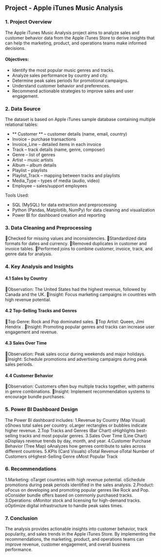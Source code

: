 ## Project  - Apple iTunes Music Analysis 

### 1. Project Overview
The Apple iTunes Music Analysis project aims to analyze sales and customer behavior data from the Apple iTunes Store to derive insights that can help the marketing, product, and operations teams make informed decisions.
#### Objectives: 
- Identify the most popular music genres and tracks. 
- Analyze sales performance by country and city. 
- Determine peak sales periods for promotional campaigns.
- Understand customer behavior and preferences.
- Recommend actionable strategies to improve sales and user engagement.

### 2. Data Source
The dataset is based on Apple iTunes sample database containing multiple relational tables:

- ** Customer ** – customer details (name, email, country)
- Invoice – purchase transactions
- Invoice_Line – detailed items in each invoice
- Track – track details (name, genre, composer)
- Genre – list of genres
- Artist – music artists
- Album – album details
- Playlist – playlists
- Playlist_Track – mapping between tracks and playlists
- Media_Type – types of media (audio, video)
- Employee – sales/support employees

Tools Used:
- SQL (MySQL) for data extraction and preprocessing
- Python (Pandas, Matplotlib, NumPy) for data cleaning and visualization
- Power BI for dashboard creation and reporting

### 3. Data Cleaning and Preprocessing
Checked for missing values and inconsistencies.
Standardized data formats for dates and currency.
Removed duplicates in customer and invoice tables.
Performed joins to combine customer, invoice, track, and genre data for analysis.

### 4. Key Analysis and Insights
#### 4.1 Sales by Country
Observation: The United States had the highest revenue, followed by Canada and the UK.
Insight: Focus marketing campaigns in countries with high revenue potential.
#### 4.2 Top-Selling Tracks and Genres
Top Genre: Rock and Pop dominated sales.
Top Artist: Queen, Jimi Hendrix .
Insight: Promoting popular genres and tracks can increase user engagement and revenue.
#### 4.3 Sales Over Time
Observation: Peak sales occur during weekends and major holidays.
Insight: Schedule promotions and advertising campaigns during peak sales periods.
#### 4.4 Customer Behavior
Observation: Customers often buy multiple tracks together, with patterns in genre combinations.
Insight: Implement recommendation systems to encourage bundle purchases.

### 5. Power BI Dashboard Design
The Power BI dashboard includes:
1.Revenue by Country (Map Visual)
oShows total sales per country.
oLarger rectangles or bubbles indicate higher revenue.
2.Top Tracks and Genres (Bar Chart)
oHighlights best-selling tracks and most popular genres.
3.Sales Over Time (Line Chart)
oDisplays revenue trends by day, month, and year.
4.Customer Purchase Behavior (Tree Map)
oAnalyzes how genres contribute to sales across different countries.
5.KPIs (Card Visuals)
oTotal Revenue
oTotal Number of Customers
oHighest-Selling Genre
oMost Popular Track

### 6. Recommendations
1.Marketing:
oTarget countries with high revenue potential.
oSchedule promotions during peak periods identified in the sales analysis.
2.Product:
oFocus on developing and promoting popular genres like Rock and Pop.
oConsider bundle offers based on commonly purchased tracks.
3.Operations:
oMonitor stock and licensing for high-demand tracks.
oOptimize digital infrastructure to handle peak sales times.

### 7. Conclusion
The analysis provides actionable insights into customer behavior, track popularity, and sales trends in the Apple iTunes Store. By implementing the recommendations, the marketing, product, and operations teams can improve revenue, customer engagement, and overall business performance.
